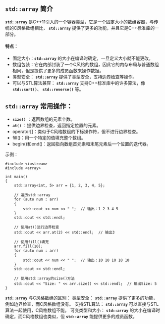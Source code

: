 ## **`std::array`** 简介
 **`std::array`** 是C++11引入的一个容器类型，它是一个固定大小的数组容器，与传统的C风格数组相比， **`std::array`** 提供了更多的功能，并且它是C++标准库的一部分。

#### 特点：
* 固定大小：**`std::array`** 的大小在编译时确定，一旦定义大小就不能更改。
* 数组包装：它在内部封装了一个C风格的数组，因此它的内存布局与普通数组相同，但是提供了更多的成员函数来操作数据。
* 类型安全： **`std::array`** 提供了类型安全，支持[边界检查](https://github.com/EthanQC/my-learning-record/blob/main/cpp/STL/vector.md#边界检查)等操作。
* 可以与STL算法兼容： **`std::array`** 支持C++标准库中的许多算法，像 **`std::sort()`**、 **`std::reverse()`** 等。

## **`std::array`** 常用操作：
* **`size()`** ：返回数组的元素个数。
* **`at()`** ：提供边界检查，返回指定位置的元素。
* operator[]：类似于C风格数组的下标操作符，但不进行边界检查。
* fill()：用一个特定的值填充整个数组。
* begin()和end()：返回指向数组首元素和末尾元素后一个位置的迭代器。

示例：

    #include <iostream>
    #include <array>

    int main()
    {
        std::array<int, 5> arr = {1, 2, 3, 4, 5};
        
        // 遍历std::array
        for (auto num : arr)
        {
            std::cout << num << " ";  // 输出：1 2 3 4 5
        }
        std::cout << std::endl;

        // 使用at()进行边界检查
        std::cout << arr.at(2) << std::endl;  // 输出3
        
        // 使用fill()填充
        arr.fill(10);
        for (auto num : arr)
        {
            std::cout << num << " ";  // 输出：10 10 10 10 10
        }
        std::cout << std::endl;

        // 使用std::array的size()方法
        std::cout << "Size: " << arr.size() << std::endl;  // 输出Size: 5
    }

 **`std::array`** 与C风格数组的区别：
类型安全： **`std::array`** 提供了更多的功能，例如边界检查，而C风格数组没有。
支持STL算法： **`std::array`** 可以直接与STL算法一起使用，C风格数组不能。
可变类型和大小： **`std::array`** 的大小在编译时确定，而C风格数组也类似，但 **`std::array`** 能提供更多的成员函数。
